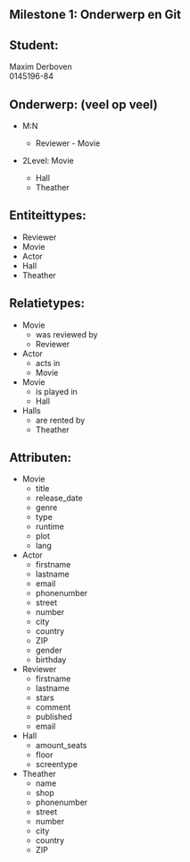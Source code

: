 Milestone 1: Onderwerp en Git
---

Student:
--------
Maxim Derboven  
0145196-84

Onderwerp: (veel op veel)
-------------------------
- M:N
  - Reviewer - Movie


- 2Level: Movie
  - Hall
  - Theather


Entiteittypes:
--------------
- Reviewer
- Movie
- Actor
- Hall
- Theather

Relatietypes:
-------------

- Movie
  - was reviewed by
  - Reviewer
- Actor
  - acts in
  - Movie
- Movie
  - is played in
  - Hall
- Halls
  - are rented by
  - Theather

Attributen:
-----------

- Movie
  - title
  - release_date
  - genre
  - type
  - runtime
  - plot
  - lang
- Actor
  - firstname
  - lastname
  - email
  - phonenumber
  - street
  - number
  - city
  - country
  - ZIP
  - gender
  - birthday
- Reviewer
  - firstname
  - lastname
  - stars
  - comment
  - published
  - email
- Hall
  - amount_seats
  - floor
  - screentype
- Theather
  - name
  - shop
  - phonenumber
  - street
  - number
  - city
  - country
  - ZIP
